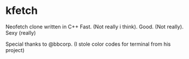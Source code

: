 # kfetch

Neofetch clone written in C++
Fast. (Not really i think). Good. (Not really). Sexy (really)

Special thanks to @bbcorp. (I stole color codes for terminal from his project)
